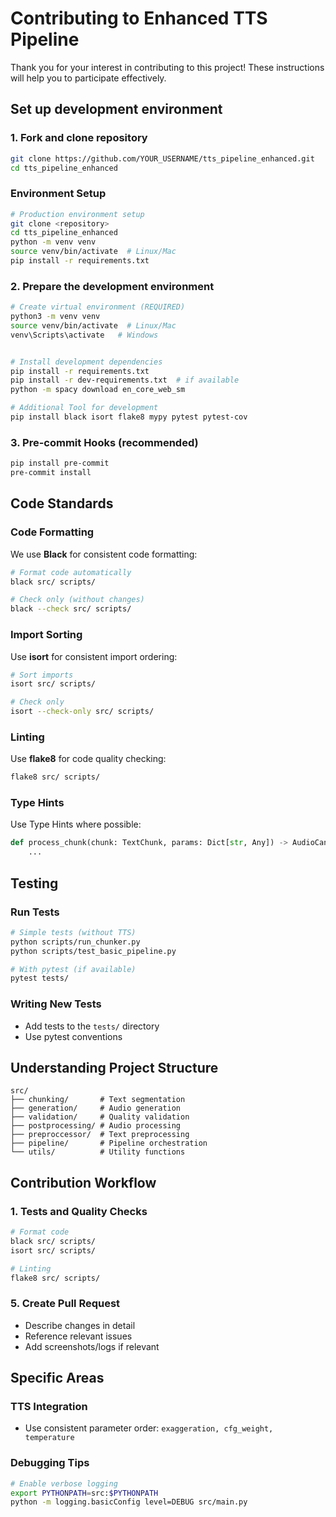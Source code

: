 # Contributing to Enhanced TTS Pipeline

Thank you for your interest in contributing to this project! These instructions will help you to participate effectively.

## Set up development environment

### 1. Fork and clone repository
```bash
git clone https://github.com/YOUR_USERNAME/tts_pipeline_enhanced.git
cd tts_pipeline_enhanced
```

### Environment Setup
```bash
# Production environment setup
git clone <repository>
cd tts_pipeline_enhanced
python -m venv venv
source venv/bin/activate  # Linux/Mac
pip install -r requirements.txt
```

### 2. Prepare the development environment
```bash
# Create virtual environment (REQUIRED)
python3 -m venv venv
source venv/bin/activate  # Linux/Mac
venv\Scripts\activate   # Windows


# Install development dependencies
pip install -r requirements.txt
pip install -r dev-requirements.txt  # if available
python -m spacy download en_core_web_sm

# Additional Tool for development
pip install black isort flake8 mypy pytest pytest-cov
```

### 3. Pre-commit Hooks (recommended)
```bash
pip install pre-commit
pre-commit install
```

## Code Standards

### Code Formatting
We use **Black** for consistent code formatting:
```bash
# Format code automatically
black src/ scripts/

# Check only (without changes)
black --check src/ scripts/
```

### Import Sorting
Use **isort** for consistent import ordering:
```bash
# Sort imports
isort src/ scripts/

# Check only
isort --check-only src/ scripts/
```

### Linting
Use **flake8** for code quality checking:
```bash
flake8 src/ scripts/
```

### Type Hints
Use Type Hints where possible:
```python
def process_chunk(chunk: TextChunk, params: Dict[str, Any]) -> AudioCandidate:
    ...
```

## Testing

### Run Tests
```bash
# Simple tests (without TTS)
python scripts/run_chunker.py
python scripts/test_basic_pipeline.py

# With pytest (if available)
pytest tests/
```

### Writing New Tests
- Add tests to the `tests/` directory
- Use pytest conventions

## Understanding Project Structure

```
src/
├── chunking/       # Text segmentation
├── generation/     # Audio generation  
├── validation/     # Quality validation
├── postprocessing/ # Audio processing
├── preproccessor/  # Text preprocessing
├── pipeline/       # Pipeline orchestration
└── utils/          # Utility functions
```

## Contribution Workflow

### 1. Tests and Quality Checks
```bash
# Format code
black src/ scripts/
isort src/ scripts/

# Linting
flake8 src/ scripts/
```

### 5. Create Pull Request
- Describe changes in detail
- Reference relevant issues
- Add screenshots/logs if relevant


## Specific Areas

### TTS Integration
- Use consistent parameter order: `exaggeration, cfg_weight, temperature`

### Debugging Tips
```bash
# Enable verbose logging
export PYTHONPATH=src:$PYTHONPATH
python -m logging.basicConfig level=DEBUG src/main.py